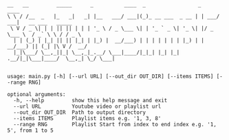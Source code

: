     __   __         _____      _          ____  _                 _      ____  
    \ \ / /__  _   |_   _|   _| |__   ___/ ___|(_)_ __ ___  _ __ | | ___/ ___|   __ ___   _____
     \ V / _ \| | | || || | | | '_ \ / _ \___ \| | '_ ` _ \| '_ \| |/ _ \___ \  / _` \ \ / / _ \
      | | (_) | |_| || || |_| | |_) |  __/___) | | | | | | | |_) | |  __/___) || (_| |\ V /  __/
      |_|\___/ \__,_||_| \__,_|_.__/ \___|____/|_|_| |_| |_| .__/|_|\___|____/  \__,_| \_/ \___|
     

    usage: main.py [-h] [--url URL] [--out_dir OUT_DIR] [--items ITEMS] [--range RNG]

    optional arguments:
      -h, --help         show this help message and exit
      --url URL          Youtube video or playlist url
      --out_dir OUT_DIR  Path to output directory
      --items ITEMS      Playlist items e.g. '1, 3, 8'
      --range RNG        Playlist Start from index to end index e.g. '1, 5', from 1 to 5
